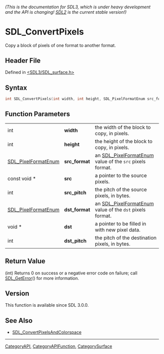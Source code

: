 ###### (This is the documentation for SDL3, which is under heavy development and the API is changing! [SDL2](https://wiki.libsdl.org/SDL2/) is the current stable version!)
# SDL_ConvertPixels

Copy a block of pixels of one format to another format.

## Header File

Defined in [<SDL3/SDL_surface.h>](https://github.com/libsdl-org/SDL/blob/main/include/SDL3/SDL_surface.h)

## Syntax

```c
int SDL_ConvertPixels(int width, int height, SDL_PixelFormatEnum src_format, const void *src, int src_pitch, SDL_PixelFormatEnum dst_format, void *dst, int dst_pitch);
```

## Function Parameters

|                                            |                |                                                                                 |
| ------------------------------------------ | -------------- | ------------------------------------------------------------------------------- |
| int                                        | **width**      | the width of the block to copy, in pixels.                                      |
| int                                        | **height**     | the height of the block to copy, in pixels.                                     |
| [SDL_PixelFormatEnum](SDL_PixelFormatEnum) | **src_format** | an [SDL_PixelFormatEnum](SDL_PixelFormatEnum) value of the `src` pixels format. |
| const void *                               | **src**        | a pointer to the source pixels.                                                 |
| int                                        | **src_pitch**  | the pitch of the source pixels, in bytes.                                       |
| [SDL_PixelFormatEnum](SDL_PixelFormatEnum) | **dst_format** | an [SDL_PixelFormatEnum](SDL_PixelFormatEnum) value of the `dst` pixels format. |
| void *                                     | **dst**        | a pointer to be filled in with new pixel data.                                  |
| int                                        | **dst_pitch**  | the pitch of the destination pixels, in bytes.                                  |

## Return Value

(int) Returns 0 on success or a negative error code on failure; call
[SDL_GetError](SDL_GetError)() for more information.

## Version

This function is available since SDL 3.0.0.

## See Also

- [SDL_ConvertPixelsAndColorspace](SDL_ConvertPixelsAndColorspace)

----
[CategoryAPI](CategoryAPI), [CategoryAPIFunction](CategoryAPIFunction), [CategorySurface](CategorySurface)

